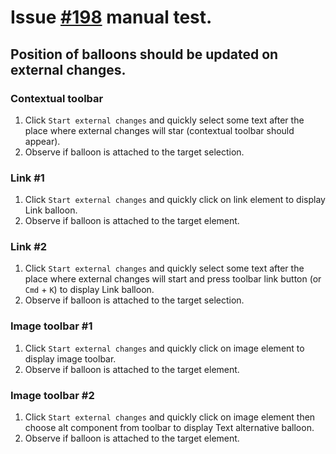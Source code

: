 # Issue [#198](https://github.com/ckeditor/ckeditor5-ui/issues/198) manual test.

## Position of balloons should be updated on external changes.

### Contextual toolbar

1. Click `Start external changes` and quickly select some text after the place where external changes will star
(contextual toolbar should appear).
2. Observe if balloon is attached to the target selection.

### Link #1

1. Click `Start external changes` and quickly click on link element to display Link balloon.
2. Observe if balloon is attached to the target element.

### Link #2

1. Click `Start external changes` and quickly select some text after the place where external changes will start and press
toolbar link button (or `Cmd` + `K`) to display Link balloon.
2. Observe if balloon is attached to the target selection.

### Image toolbar #1

1. Click `Start external changes` and quickly click on image element to display image toolbar.
2. Observe if balloon is attached to the target element.

### Image toolbar #2

1. Click `Start external changes` and quickly click on image element then choose alt component from toolbar
to display Text alternative balloon.
2. Observe if balloon is attached to the target element.
